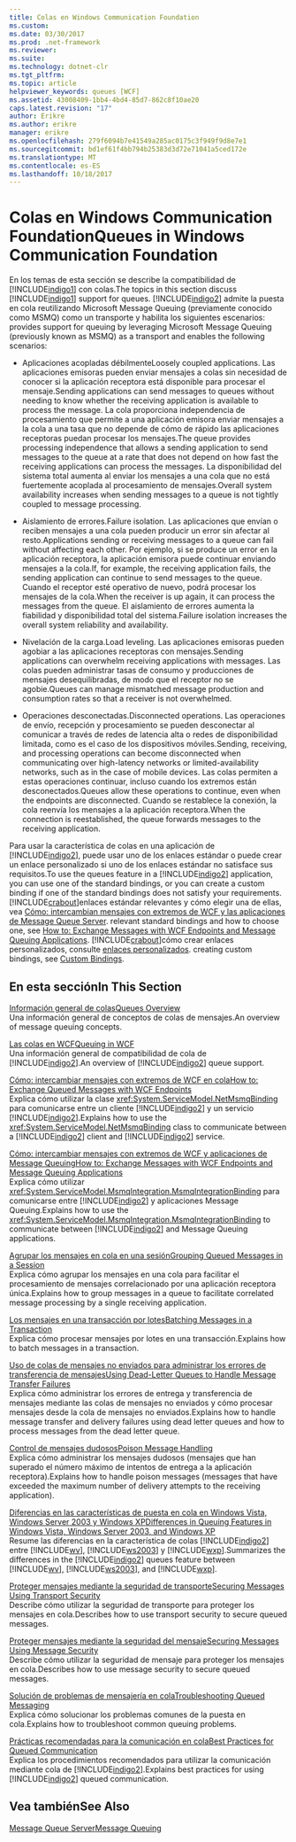 ```yaml
---
title: Colas en Windows Communication Foundation
ms.custom: 
ms.date: 03/30/2017
ms.prod: .net-framework
ms.reviewer: 
ms.suite: 
ms.technology: dotnet-clr
ms.tgt_pltfrm: 
ms.topic: article
helpviewer_keywords: queues [WCF]
ms.assetid: 43008409-1bb4-4bd4-85d7-862c8f10ae20
caps.latest.revision: "17"
author: Erikre
ms.author: erikre
manager: erikre
ms.openlocfilehash: 279f6094b7e41549a285ac0175c3f949f9d8e7e1
ms.sourcegitcommit: bd1ef61f4bb794b25383d3d72e71041a5ced172e
ms.translationtype: MT
ms.contentlocale: es-ES
ms.lasthandoff: 10/18/2017
---
```

# <a name="queues-in-windows-communication-foundation"></a><span data-ttu-id="8aa82-102">Colas en Windows Communication Foundation</span><span class="sxs-lookup"><span data-stu-id="8aa82-102">Queues in Windows Communication Foundation</span></span>
<span data-ttu-id="8aa82-103">En los temas de esta sección se describe la compatibilidad de [!INCLUDE[indigo1](../../../../includes/indigo1-md.md)] con colas.</span><span class="sxs-lookup"><span data-stu-id="8aa82-103">The topics in this section discuss [!INCLUDE[indigo1](../../../../includes/indigo1-md.md)] support for queues.</span></span> [!INCLUDE[indigo2](../../../../includes/indigo2-md.md)]<span data-ttu-id="8aa82-104"> admite la puesta en cola reutilizando Microsoft Message Queuing (previamente conocido como MSMQ) como un transporte y habilita los siguientes escenarios:</span><span class="sxs-lookup"><span data-stu-id="8aa82-104"> provides support for queuing by leveraging Microsoft Message Queuing (previously known as MSMQ) as a transport and enables the following scenarios:</span></span>  
  
-   <span data-ttu-id="8aa82-105">Aplicaciones acopladas débilmente</span><span class="sxs-lookup"><span data-stu-id="8aa82-105">Loosely coupled applications.</span></span> <span data-ttu-id="8aa82-106">Las aplicaciones emisoras pueden enviar mensajes a colas sin necesidad de conocer si la aplicación receptora está disponible para procesar el mensaje.</span><span class="sxs-lookup"><span data-stu-id="8aa82-106">Sending applications can send messages to queues without needing to know whether the receiving application is available to process the message.</span></span> <span data-ttu-id="8aa82-107">La cola proporciona independencia de procesamiento que permite a una aplicación emisora enviar mensajes a la cola a una tasa que no depende de cómo de rápido las aplicaciones receptoras puedan procesar los mensajes.</span><span class="sxs-lookup"><span data-stu-id="8aa82-107">The queue provides processing independence that allows a sending application to send messages to the queue at a rate that does not depend on how fast the receiving applications can process the messages.</span></span> <span data-ttu-id="8aa82-108">La disponibilidad del sistema total aumenta al enviar los mensajes a una cola que no está fuertemente acoplada al procesamiento de mensajes.</span><span class="sxs-lookup"><span data-stu-id="8aa82-108">Overall system availability increases when sending messages to a queue is not tightly coupled to message processing.</span></span>  
  
-   <span data-ttu-id="8aa82-109">Aislamiento de errores.</span><span class="sxs-lookup"><span data-stu-id="8aa82-109">Failure isolation.</span></span> <span data-ttu-id="8aa82-110">Las aplicaciones que envían o reciben mensajes a una cola pueden producir un error sin afectar al resto.</span><span class="sxs-lookup"><span data-stu-id="8aa82-110">Applications sending or receiving messages to a queue can fail without affecting each other.</span></span> <span data-ttu-id="8aa82-111">Por ejemplo, si se produce un error en la aplicación receptora, la aplicación emisora puede continuar enviando mensajes a la cola.</span><span class="sxs-lookup"><span data-stu-id="8aa82-111">If, for example, the receiving application fails, the sending application can continue to send messages to the queue.</span></span> <span data-ttu-id="8aa82-112">Cuando el receptor esté operativo de nuevo, podrá procesar los mensajes de la cola.</span><span class="sxs-lookup"><span data-stu-id="8aa82-112">When the receiver is up again, it can process the messages from the queue.</span></span> <span data-ttu-id="8aa82-113">El aislamiento de errores aumenta la fiabilidad y disponibilidad total del sistema.</span><span class="sxs-lookup"><span data-stu-id="8aa82-113">Failure isolation increases the overall system reliability and availability.</span></span>  
  
-   <span data-ttu-id="8aa82-114">Nivelación de la carga.</span><span class="sxs-lookup"><span data-stu-id="8aa82-114">Load leveling.</span></span> <span data-ttu-id="8aa82-115">Las aplicaciones emisoras pueden agobiar a las aplicaciones receptoras con mensajes.</span><span class="sxs-lookup"><span data-stu-id="8aa82-115">Sending applications can overwhelm receiving applications with messages.</span></span> <span data-ttu-id="8aa82-116">Las colas pueden administrar tasas de consumo y producciones de mensajes desequilibradas, de modo que el receptor no se agobie.</span><span class="sxs-lookup"><span data-stu-id="8aa82-116">Queues can manage mismatched message production and consumption rates so that a receiver is not overwhelmed.</span></span>  
  
-   <span data-ttu-id="8aa82-117">Operaciones desconectadas.</span><span class="sxs-lookup"><span data-stu-id="8aa82-117">Disconnected operations.</span></span> <span data-ttu-id="8aa82-118">Las operaciones de envío, recepción y procesamiento se pueden desconectar al comunicar a través de redes de latencia alta o redes de disponibilidad limitada, como es el caso de los dispositivos móviles.</span><span class="sxs-lookup"><span data-stu-id="8aa82-118">Sending, receiving, and processing operations can become disconnected when communicating over high-latency networks or limited-availability networks, such as in the case of mobile devices.</span></span> <span data-ttu-id="8aa82-119">Las colas permiten a estas operaciones continuar, incluso cuando los extremos están desconectados.</span><span class="sxs-lookup"><span data-stu-id="8aa82-119">Queues allow these operations to continue, even when the endpoints are disconnected.</span></span> <span data-ttu-id="8aa82-120">Cuando se restablece la conexión, la cola reenvía los mensajes a la aplicación receptora.</span><span class="sxs-lookup"><span data-stu-id="8aa82-120">When the connection is reestablished, the queue forwards messages to the receiving application.</span></span>  
  
 <span data-ttu-id="8aa82-121">Para usar la característica de colas en una aplicación de [!INCLUDE[indigo2](../../../../includes/indigo2-md.md)], puede usar uno de los enlaces estándar o puede crear un enlace personalizado si uno de los enlaces estándar no satisface sus requisitos.</span><span class="sxs-lookup"><span data-stu-id="8aa82-121">To use the queues feature in a [!INCLUDE[indigo2](../../../../includes/indigo2-md.md)] application, you can use one of the standard bindings, or you can create a custom binding if one of the standard bindings does not satisfy your requirements.</span></span> [!INCLUDE[crabout](../../../../includes/crabout-md.md)]<span data-ttu-id="8aa82-122">enlaces estándar relevantes y cómo elegir una de ellas, vea [Cómo: intercambian mensajes con extremos de WCF y las aplicaciones de Message Queue Server](../../../../docs/framework/wcf/feature-details/how-to-exchange-messages-with-wcf-endpoints-and-message-queuing-applications.md).</span><span class="sxs-lookup"><span data-stu-id="8aa82-122"> relevant standard bindings and how to choose one, see [How to: Exchange Messages with WCF Endpoints and Message Queuing Applications](../../../../docs/framework/wcf/feature-details/how-to-exchange-messages-with-wcf-endpoints-and-message-queuing-applications.md).</span></span> [!INCLUDE[crabout](../../../../includes/crabout-md.md)]<span data-ttu-id="8aa82-123">cómo crear enlaces personalizados, consulte [enlaces personalizados](../../../../docs/framework/wcf/extending/custom-bindings.md).</span><span class="sxs-lookup"><span data-stu-id="8aa82-123"> creating custom bindings, see [Custom Bindings](../../../../docs/framework/wcf/extending/custom-bindings.md).</span></span>  
  
## <a name="in-this-section"></a><span data-ttu-id="8aa82-124">En esta sección</span><span class="sxs-lookup"><span data-stu-id="8aa82-124">In This Section</span></span>  
 [<span data-ttu-id="8aa82-125">Información general de colas</span><span class="sxs-lookup"><span data-stu-id="8aa82-125">Queues Overview</span></span>](../../../../docs/framework/wcf/feature-details/queues-overview.md)  
 <span data-ttu-id="8aa82-126">Una información general de conceptos de colas de mensajes.</span><span class="sxs-lookup"><span data-stu-id="8aa82-126">An overview of message queuing concepts.</span></span>  
  
 [<span data-ttu-id="8aa82-127">Las colas en WCF</span><span class="sxs-lookup"><span data-stu-id="8aa82-127">Queuing in WCF</span></span>](../../../../docs/framework/wcf/feature-details/queuing-in-wcf.md)  
 <span data-ttu-id="8aa82-128">Una información general de compatibilidad de cola de [!INCLUDE[indigo2](../../../../includes/indigo2-md.md)].</span><span class="sxs-lookup"><span data-stu-id="8aa82-128">An overview of [!INCLUDE[indigo2](../../../../includes/indigo2-md.md)] queue support.</span></span>  
  
 [<span data-ttu-id="8aa82-129">Cómo: intercambiar mensajes con extremos de WCF en cola</span><span class="sxs-lookup"><span data-stu-id="8aa82-129">How to: Exchange Queued Messages with WCF Endpoints</span></span>](../../../../docs/framework/wcf/feature-details/how-to-exchange-queued-messages-with-wcf-endpoints.md)  
 <span data-ttu-id="8aa82-130">Explica cómo utilizar la clase <xref:System.ServiceModel.NetMsmqBinding> para comunicarse entre un cliente [!INCLUDE[indigo2](../../../../includes/indigo2-md.md)] y un servicio [!INCLUDE[indigo2](../../../../includes/indigo2-md.md)].</span><span class="sxs-lookup"><span data-stu-id="8aa82-130">Explains how to use the <xref:System.ServiceModel.NetMsmqBinding> class to communicate between a [!INCLUDE[indigo2](../../../../includes/indigo2-md.md)] client and [!INCLUDE[indigo2](../../../../includes/indigo2-md.md)] service.</span></span>  
  
 [<span data-ttu-id="8aa82-131">Cómo: intercambiar mensajes con extremos de WCF y aplicaciones de Message Queuing</span><span class="sxs-lookup"><span data-stu-id="8aa82-131">How to: Exchange Messages with WCF Endpoints and Message Queuing Applications</span></span>](../../../../docs/framework/wcf/feature-details/how-to-exchange-messages-with-wcf-endpoints-and-message-queuing-applications.md)  
 <span data-ttu-id="8aa82-132">Explica cómo utilizar <xref:System.ServiceModel.MsmqIntegration.MsmqIntegrationBinding> para comunicarse entre [!INCLUDE[indigo2](../../../../includes/indigo2-md.md)] y aplicaciones Message Queuing.</span><span class="sxs-lookup"><span data-stu-id="8aa82-132">Explains how to use the <xref:System.ServiceModel.MsmqIntegration.MsmqIntegrationBinding> to communicate between [!INCLUDE[indigo2](../../../../includes/indigo2-md.md)] and Message Queuing applications.</span></span>  
  
 [<span data-ttu-id="8aa82-133">Agrupar los mensajes en cola en una sesión</span><span class="sxs-lookup"><span data-stu-id="8aa82-133">Grouping Queued Messages in a Session</span></span>](../../../../docs/framework/wcf/feature-details/grouping-queued-messages-in-a-session.md)  
 <span data-ttu-id="8aa82-134">Explica cómo agrupar los mensajes en una cola para facilitar el procesamiento de mensajes correlacionado por una aplicación receptora única.</span><span class="sxs-lookup"><span data-stu-id="8aa82-134">Explains how to group messages in a queue to facilitate correlated message processing by a single receiving application.</span></span>  
  
 [<span data-ttu-id="8aa82-135">Los mensajes en una transacción por lotes</span><span class="sxs-lookup"><span data-stu-id="8aa82-135">Batching Messages in a Transaction</span></span>](../../../../docs/framework/wcf/feature-details/batching-messages-in-a-transaction.md)  
 <span data-ttu-id="8aa82-136">Explica cómo procesar mensajes por lotes en una transacción.</span><span class="sxs-lookup"><span data-stu-id="8aa82-136">Explains how to batch messages in a transaction.</span></span>  
  
 [<span data-ttu-id="8aa82-137">Uso de colas de mensajes no enviados para administrar los errores de transferencia de mensajes</span><span class="sxs-lookup"><span data-stu-id="8aa82-137">Using Dead-Letter Queues to Handle Message Transfer Failures</span></span>](../../../../docs/framework/wcf/feature-details/using-dead-letter-queues-to-handle-message-transfer-failures.md)  
 <span data-ttu-id="8aa82-138">Explica cómo administrar los errores de entrega y transferencia de mensajes mediante las colas de mensajes no enviados y cómo procesar mensajes desde la cola de mensajes no enviados.</span><span class="sxs-lookup"><span data-stu-id="8aa82-138">Explains how to handle message transfer and delivery failures using dead letter queues and how to process messages from the dead letter queue.</span></span>  
  
 [<span data-ttu-id="8aa82-139">Control de mensajes dudosos</span><span class="sxs-lookup"><span data-stu-id="8aa82-139">Poison Message Handling</span></span>](../../../../docs/framework/wcf/feature-details/poison-message-handling.md)  
 <span data-ttu-id="8aa82-140">Explica cómo administrar los mensajes dudosos (mensajes que han superado el número máximo de intentos de entrega a la aplicación receptora).</span><span class="sxs-lookup"><span data-stu-id="8aa82-140">Explains how to handle poison messages (messages that have exceeded the maximum number of delivery attempts to the receiving application).</span></span>  
  
 [<span data-ttu-id="8aa82-141">Diferencias en las características de puesta en cola en Windows Vista, Windows Server 2003 y Windows XP</span><span class="sxs-lookup"><span data-stu-id="8aa82-141">Differences in Queuing Features in Windows Vista, Windows Server 2003, and Windows XP</span></span>](../../../../docs/framework/wcf/feature-details/diff-in-queue-in-vista-server-2003-windows-xp.md)  
 <span data-ttu-id="8aa82-142">Resume las diferencias en la característica de colas [!INCLUDE[indigo2](../../../../includes/indigo2-md.md)] entre [!INCLUDE[wv](../../../../includes/wv-md.md)], [!INCLUDE[ws2003](../../../../includes/ws2003-md.md)] y [!INCLUDE[wxp](../../../../includes/wxp-md.md)].</span><span class="sxs-lookup"><span data-stu-id="8aa82-142">Summarizes the differences in the [!INCLUDE[indigo2](../../../../includes/indigo2-md.md)] queues feature between [!INCLUDE[wv](../../../../includes/wv-md.md)], [!INCLUDE[ws2003](../../../../includes/ws2003-md.md)], and [!INCLUDE[wxp](../../../../includes/wxp-md.md)].</span></span>  
  
 [<span data-ttu-id="8aa82-143">Proteger mensajes mediante la seguridad de transporte</span><span class="sxs-lookup"><span data-stu-id="8aa82-143">Securing Messages Using Transport Security</span></span>](../../../../docs/framework/wcf/feature-details/securing-messages-using-transport-security.md)  
 <span data-ttu-id="8aa82-144">Describe cómo utilizar la seguridad de transporte para proteger los mensajes en cola.</span><span class="sxs-lookup"><span data-stu-id="8aa82-144">Describes how to use transport security to secure queued messages.</span></span>  
  
 [<span data-ttu-id="8aa82-145">Proteger mensajes mediante la seguridad del mensaje</span><span class="sxs-lookup"><span data-stu-id="8aa82-145">Securing Messages Using Message Security</span></span>](../../../../docs/framework/wcf/feature-details/securing-messages-using-message-security.md)  
 <span data-ttu-id="8aa82-146">Describe cómo utilizar la seguridad de mensaje para proteger los mensajes en cola.</span><span class="sxs-lookup"><span data-stu-id="8aa82-146">Describes how to use message security to secure queued messages.</span></span>  
  
 [<span data-ttu-id="8aa82-147">Solución de problemas de mensajería en cola</span><span class="sxs-lookup"><span data-stu-id="8aa82-147">Troubleshooting Queued Messaging</span></span>](../../../../docs/framework/wcf/feature-details/troubleshooting-queued-messaging.md)  
 <span data-ttu-id="8aa82-148">Explica cómo solucionar los problemas comunes de la puesta en cola.</span><span class="sxs-lookup"><span data-stu-id="8aa82-148">Explains how to troubleshoot common queuing problems.</span></span>  
  
 [<span data-ttu-id="8aa82-149">Prácticas recomendadas para la comunicación en cola</span><span class="sxs-lookup"><span data-stu-id="8aa82-149">Best Practices for Queued Communication</span></span>](../../../../docs/framework/wcf/feature-details/best-practices-for-queued-communication.md)  
 <span data-ttu-id="8aa82-150">Explica los procedimientos recomendados para utilizar la comunicación mediante cola de [!INCLUDE[indigo2](../../../../includes/indigo2-md.md)].</span><span class="sxs-lookup"><span data-stu-id="8aa82-150">Explains best practices for using [!INCLUDE[indigo2](../../../../includes/indigo2-md.md)] queued communication.</span></span>  
  
## <a name="see-also"></a><span data-ttu-id="8aa82-151">Vea también</span><span class="sxs-lookup"><span data-stu-id="8aa82-151">See Also</span></span>  
 [<span data-ttu-id="8aa82-152">Message Queue Server</span><span class="sxs-lookup"><span data-stu-id="8aa82-152">Message Queuing</span></span>](http://msdn.microsoft.com/en-us/ff917e87-05d5-478f-9430-0f560675ece1)
